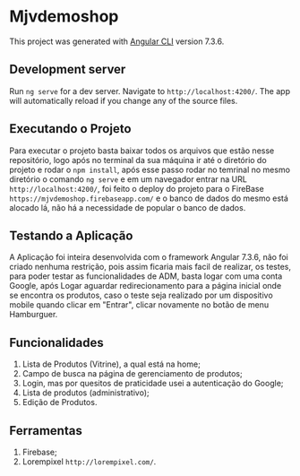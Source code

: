 # Mjvdemoshop

This project was generated with [Angular CLI](https://github.com/angular/angular-cli) version 7.3.6.

## Development server

Run `ng serve` for a dev server. Navigate to `http://localhost:4200/`. The app will automatically reload if you change any of the source files.

## Executando o Projeto

Para executar o projeto basta baixar todos os arquivos que estão nesse repositório, logo após no terminal da sua máquina ir até o diretório do projeto e rodar o `npm install`, após esse passo rodar no temrinal no mesmo diretório o comando `ng serve` e em um navegador entrar na URL `http://localhost:4200/`, foi feito o deploy do projeto para o FireBase `https://mjvdemoshop.firebaseapp.com/` e o banco de dados do mesmo está alocado lá, não há a necessidade de popular o banco de dados.

## Testando a Aplicação

A Aplicação foi inteira desenvolvida com o framework Angular 7.3.6, não foi criado nenhuma restrição, pois assim ficaria mais facil de realizar, os testes, para poder testar as funcionalidades de ADM, basta logar com uma conta Google, após Logar aguardar redirecionamento para a página inicial onde se encontra os produtos, caso o teste seja realizado por um dispositivo mobile quando clicar em "Entrar", clicar novamente no botão de menu Hamburguer. 

## Funcionalidades

1. Lista de Produtos (Vitrine), a qual está na home;
2. Campo de busca na página de gerenciamento de produtos;
3. Login, mas por quesitos de praticidade usei a autenticação do Google;
4. Lista de produtos (administrativo);
5. Edição de Produtos.

## Ferramentas 


1. Firebase;
2. Lorempixel `http://lorempixel.com/`.
